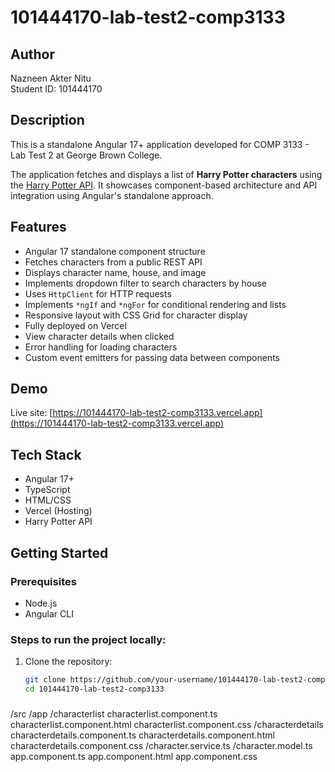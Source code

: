 # 101444170-lab-test2-comp3133

## Author
Nazneen Akter Nitu  
Student ID: 101444170

## Description
This is a standalone Angular 17+ application developed for COMP 3133 - Lab Test 2 at George Brown College.

The application fetches and displays a list of **Harry Potter characters** using the [Harry Potter API](https://hp-api.onrender.com/api/characters). It showcases component-based architecture and API integration using Angular's standalone approach.

## Features 
- Angular 17 standalone component structure
- Fetches characters from a public REST API
- Displays character name, house, and image
- Implements dropdown filter to search characters by house
- Uses `HttpClient` for HTTP requests
- Implements `*ngIf` and `*ngFor` for conditional rendering and lists
- Responsive layout with CSS Grid for character display
- Fully deployed on Vercel 
- View character details when clicked
- Error handling for loading characters
- Custom event emitters for passing data between components

## Demo 
Live site: [https://101444170-lab-test2-comp3133.vercel.app](https://101444170-lab-test2-comp3133.vercel.app)

## Tech Stack 
- Angular 17+
- TypeScript
- HTML/CSS
- Vercel (Hosting)
- Harry Potter API

## Getting Started

### Prerequisites
- Node.js
- Angular CLI

### Steps to run the project locally:
1. Clone the repository:
   ```bash
   git clone https://github.com/your-username/101444170-lab-test2-comp3133.git
   cd 101444170-lab-test2-comp3133

###
/src
  /app
    /characterlist
      characterlist.component.ts
      characterlist.component.html
      characterlist.component.css
    /characterdetails
      characterdetails.component.ts
      characterdetails.component.html
      characterdetails.component.css
    /character.service.ts
    /character.model.ts
    app.component.ts
    app.component.html
    app.component.css
